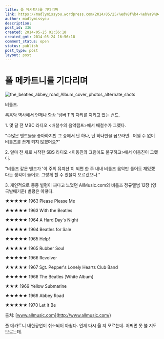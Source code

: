 ```yaml
---
title: 폴 메카트니를 기다리며
link: https://madlymissyou.wordpress.com/2014/05/25/%ed%8f%b4-%eb%a9%94%ec%b9%b4%ed%8a%b8%eb%8b%88/
author: madlymissyou
description: 
post_id: 336
created: 2014-05-25 01:56:18
created_gmt: 2014-05-24 16:56:18
comment_status: open
status: publish
post_type: post
layout: post
---
```


# 폴 메카트니를 기다리며

![the_beatles_abbey_road_Album_cover_photos_alternate_shots](http://madlymissyou.files.wordpress.com/2014/05/the_beatles_abbey_road_album_cover_photos_alternate_shots.jpg?w=611)

비틀즈.

록음악 역사에서 언제나 항상 '넘버 1'의 자리를 지키고 있는 밴드.

1\. 몇 달 전 MBC 라디오 <배철수의 음악캠프>에서 배철수가 그랬다.

"수많은 밴드들을 좋아하지만 그 중에서 단 하나, 단 하나만을 꼽으라면.. 어쩔 수 없이 비틀즈를 꼽게 되지 않겠어요?"

2\. 얼마 전 새로 시작한 SBS 라디오 <이동진의 그럼에도 불구하고>에서 이동진이 그랬다.

"비틀즈 같은 밴드가 '이 주의 뮤지션'이 되면 한 주 내내 비틀즈 음악만 틀어도 재밌겠다는 생각이 들어요. 그렇게 할 수 있을지 모르겠으나."

3\. 개인적으로 종종 별평이 짜다고 느꼈던 AllMusic.com의 비틀즈 정규앨범 12장 (영국발매기준) 별평은 이렇다.

★★★★★ 1963 Please Please Me

★★★★★ 1963 With the Beatles

★★★★★ 1964 A Hard Day's Night

★★★★★ 1964 Beatles for Sale

★★★★★ 1965 Help!

★★★★★ 1965 Rubber Soul

★★★★★ 1966 Revolver

★★★★★ 1967 Sgt. Pepper's Lonely Hearts Club Band

★★★★★ 1968 The Beatles [White Album]

★★★ 1969 Yellow Submarine

★★★★★ 1969 Abbey Road

★★★★★ 1970 Let It Be

출처: [www.allmusic.com](http://www.allmusic.com/)

폴 메카트니 내한공연이 취소되어 아쉽다. 언제 다시 올 지 모르는데. 어쩌면 못 볼 지도 모르는데.